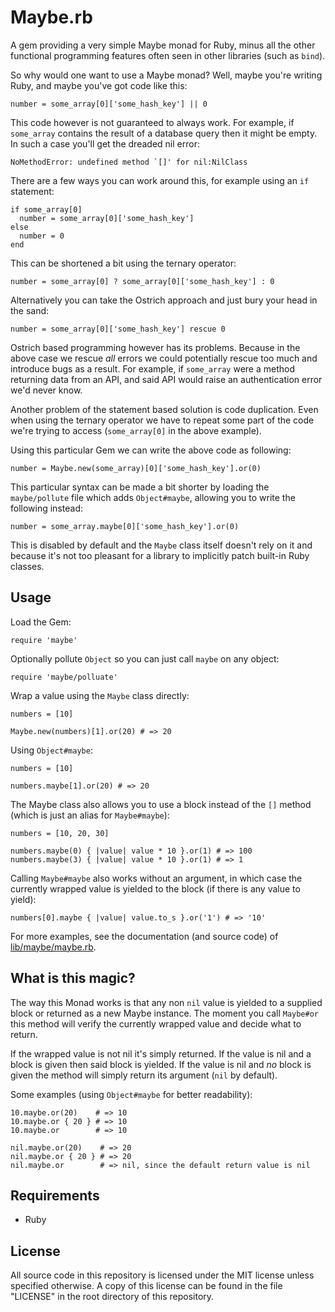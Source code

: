 # Maybe.rb

A gem providing a very simple Maybe monad for Ruby, minus all the other
functional programming features often seen in other libraries (such as `bind`).

So why would one want to use a Maybe monad? Well, maybe you're writing Ruby, and
maybe you've got code like this:

    number = some_array[0]['some_hash_key'] || 0

This code however is not guaranteed to always work. For example, if `some_array`
contains the result of a database query then it might be empty. In such a case
you'll get the dreaded nil error:

    NoMethodError: undefined method `[]' for nil:NilClass

There are a few ways you can work around this, for example using an `if`
statement:

    if some_array[0]
      number = some_array[0]['some_hash_key']
    else
      number = 0
    end

This can be shortened a bit using the ternary operator:

    number = some_array[0] ? some_array[0]['some_hash_key'] : 0

Alternatively you can take the Ostrich approach and just bury your head in the
sand:

    number = some_array[0]['some_hash_key'] rescue 0

Ostrich based programming however has its problems. Because in the above case we
rescue _all_ errors we could potentially rescue too much and introduce bugs as a
result. For example, if `some_array` were a method returning data from an API,
and said API would raise an authentication error we'd never know.

Another problem of the statement based solution is code duplication. Even when
using the ternary operator we have to repeat some part of the code we're trying
to access (`some_array[0]` in the above example).

Using this particular Gem we can write the above code as following:

    number = Maybe.new(some_array)[0]['some_hash_key'].or(0)

This particular syntax can be made a bit shorter by loading the `maybe/pollute`
file which adds `Object#maybe`, allowing you to write the following instead:

    number = some_array.maybe[0]['some_hash_key'].or(0)

This is disabled by default and the `Maybe` class itself doesn't rely on it and
because it's not too pleasant for a library to implicitly patch built-in Ruby
classes.

## Usage

Load the Gem:

    require 'maybe'

Optionally pollute `Object` so you can just call `maybe` on any object:

    require 'maybe/polluate'

Wrap a value using the `Maybe` class directly:

    numbers = [10]

    Maybe.new(numbers)[1].or(20) # => 20

Using `Object#maybe`:

    numbers = [10]

    numbers.maybe[1].or(20) # => 20

The Maybe class also allows you to use a block instead of the `[]` method (which
is just an alias for `Maybe#maybe`):

    numbers = [10, 20, 30]

    numbers.maybe(0) { |value| value * 10 }.or(1) # => 100
    numbers.maybe(3) { |value| value * 10 }.or(1) # => 1

Calling `Maybe#maybe` also works without an argument, in which case the
currently wrapped value is yielded to the block (if there is any value to
yield):

    numbers[0].maybe { |value| value.to_s }.or('1') # => '10'

For more examples, see the documentation (and source code) of
[lib/maybe/maybe.rb](lib/maybe/maybe.rb).

## What is this magic?

The way this Monad works is that any non `nil` value is yielded to a supplied
block or returned as a new Maybe instance. The moment you call `Maybe#or` this
method will verify the currently wrapped value and decide what to return.

If the wrapped value is not nil it's simply returned. If the value is nil and a
block is given then said block is yielded. If the value is nil and _no_ block is
given the method will simply return its argument (`nil` by default).

Some examples (using `Object#maybe` for better readability):

    10.maybe.or(20)    # => 10
    10.maybe.or { 20 } # => 10
    10.maybe.or        # => 10

    nil.maybe.or(20)    # => 20
    nil.maybe.or { 20 } # => 20
    nil.maybe.or        # => nil, since the default return value is nil

## Requirements

* Ruby

## License

All source code in this repository is licensed under the MIT license unless
specified otherwise. A copy of this license can be found in the file "LICENSE"
in the root directory of this repository.
